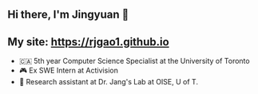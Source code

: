 ## Hi there, I'm Jingyuan 👋

## My site: https://rjgao1.github.io
- 🇨🇦 5th year Computer Science Specialist at the University of Toronto  
- :video_game: Ex SWE Intern at Activision  
- :thought_balloon: Research assistant at Dr. Jang's Lab at OISE, U of T. 

<!--
**rjgao1/rjgao1** is a ✨ _special_ ✨ repository because its `README.md` (this file) appears on your GitHub profile.

Here are some ideas to get you started:

- 🔭 I’m currently working on ...
- 🌱 I’m currently learning ...
- 👯 I’m looking to collaborate on ...
- 🤔 I’m looking for help with ...
- 💬 Ask me about ...
- 📫 How to reach me: ...
- 😄 Pronouns: ...
- ⚡ Fun fact: ...
-->
